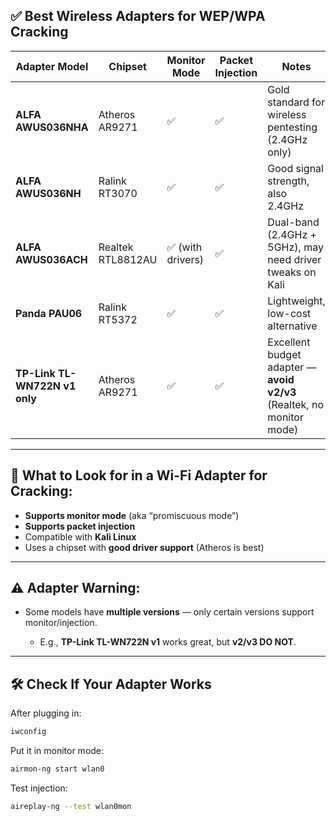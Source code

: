 ## ✅ **Best Wireless Adapters for WEP/WPA Cracking**

| Adapter Model                 | Chipset           | Monitor Mode     | Packet Injection | Notes                                                                 |
| ----------------------------- | ----------------- | ---------------- | ---------------- | --------------------------------------------------------------------- |
| **ALFA AWUS036NHA**           | Atheros AR9271    | ✅                | ✅                | Gold standard for wireless pentesting (2.4GHz only)                   |
| **ALFA AWUS036NH**            | Ralink RT3070     | ✅                | ✅                | Good signal strength, also 2.4GHz                                     |
| **ALFA AWUS036ACH**           | Realtek RTL8812AU | ✅ (with drivers) | ✅                | Dual-band (2.4GHz + 5GHz), may need driver tweaks on Kali             |
| **Panda PAU06**               | Ralink RT5372     | ✅                | ✅                | Lightweight, low-cost alternative                                     |
| **TP-Link TL-WN722N v1 only** | Atheros AR9271    | ✅                | ✅                | Excellent budget adapter — **avoid v2/v3** (Realtek, no monitor mode) |

---

## 🧪 What to Look for in a Wi-Fi Adapter for Cracking:

* **Supports monitor mode** (aka “promiscuous mode”)
* **Supports packet injection**
* Compatible with **Kali Linux**
* Uses a chipset with **good driver support** (Atheros is best)

---

## ⚠️ Adapter Warning:

* Some models have **multiple versions** — only certain versions support monitor/injection.

  * E.g., **TP-Link TL-WN722N v1** works great, but **v2/v3 DO NOT**.

---

## 🛠️ Check If Your Adapter Works

After plugging in:

```bash
iwconfig
```

Put it in monitor mode:

```bash
airmon-ng start wlan0
```

Test injection:

```bash
aireplay-ng --test wlan0mon
```
